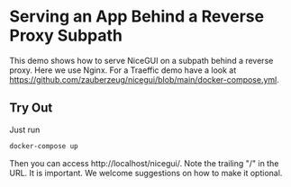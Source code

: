 # Serving an App Behind a Reverse Proxy Subpath

This demo shows how to serve NiceGUI on a subpath behind a reverse proxy.
Here we use Nginx.
For a Traeffic demo have a look at https://github.com/zauberzeug/nicegui/blob/main/docker-compose.yml.

## Try Out

Just run

```bash
docker-compose up
```

Then you can access http://localhost/nicegui/.
Note the trailing "/" in the URL.
It is important.
We welcome suggestions on how to make it optional.
